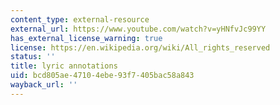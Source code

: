 ```yaml
---
content_type: external-resource
external_url: https://www.youtube.com/watch?v=yHNfvJc99YY
has_external_license_warning: true
license: https://en.wikipedia.org/wiki/All_rights_reserved
status: ''
title: lyric annotations
uid: bcd805ae-4710-4ebe-93f7-405bac58a843
wayback_url: ''
---
```

